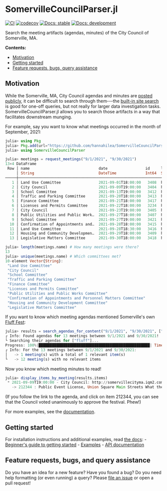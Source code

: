# SomervilleCouncilParser.jl

[![CI](https://github.com/hannahilea/SomervilleCouncilParser.jl/actions/workflows/CI.yml/badge.svg)](https://github.com/hannahilea/SomervilleCouncilParser.jl/actions/workflows/CI.yml)
[![codecov](https://codecov.io/gh/hannahilea/SomervilleCouncilParser.jl/branch/main/graph/badge.svg?token=MKEJ2K1ONT)](https://codecov.io/gh/hannahilea/SomervilleCouncilParser.jl)
[![Docs: stable](https://img.shields.io/badge/docs-stable-blue.svg)](https://hannahilea.github.io/SomervilleCouncilParser.jl/stable)
[![Docs: development](https://img.shields.io/badge/docs-dev-blue.svg)](https://hannahilea.github.io/SomervilleCouncilParser.jl/dev)

Search the meeting artifacts (agendas, minutes) of the City Council of Somerville, MA.

**Contents:**

- [Motivation](#motivation)
- [Getting started](#getting-started)
- [Feature requests, bugs, query assistance](#feature-requests-bugs-and-query-assistance)

## Motivation
While the Somerville, MA, City Council agendas and minutes are [posted publicly](http://somervillecityma.iqm2.com/Citizens/calendar.aspx), it can be difficult to search through them---the [built-in site search](http://somervillecityma.iqm2.com/Citizens/Search.aspx#SearchText=) is good for one-off queries, but not really for larger data investigation tasks. SomervilleCouncilParser.jl allows you to search those artifacts in a way that facilitates downstream munging.

For example, say you want to know what meetings occurred in the month of September, 2021:
```julia
julia> using Pkg
julia> Pkg.add(url="https://github.com/hannahilea/SomervilleCouncilParser.jl")
julia> using SomervilleCouncilParser

julia> meetings = request_meetings("9/1/2021", "9/30/2021")
13×4 DataFrame
 Row │ name                               date                 id     link
     │ String                             DateTime             Int64  String
─────┼──────────────────────────────────────────────────────────────────────────────────────────────────
   1 │ Land Use Committee                 2021-09-01T18:00:00   3408  http://somervillecityma.iqm2.com…
   2 │ City Council                       2021-09-09T19:00:00   3404  http://somervillecityma.iqm2.com…
   3 │ School Committee                   2021-09-13T19:00:00   3412  http://somervillecityma.iqm2.com…
   4 │ Traffic and Parking Committee      2021-09-20T18:00:00   3413  http://somervillecityma.iqm2.com…
   5 │ Finance Committee                  2021-09-21T18:00:00   3417  http://somervillecityma.iqm2.com…
   6 │ Licenses and Permits Committee     2021-09-22T18:00:00   3234  http://somervillecityma.iqm2.com…
   7 │ City Council                       2021-09-23T19:00:00   3405  http://somervillecityma.iqm2.com…
   8 │ Public Utilities and Public Work…  2021-09-27T18:00:00   3407  http://somervillecityma.iqm2.com…
   9 │ School Committee                   2021-09-27T19:00:00   3421  http://somervillecityma.iqm2.com…
  10 │ Confirmation of Appointments and…  2021-09-28T18:00:00   3415  http://somervillecityma.iqm2.com…
  11 │ Land Use Committee                 2021-09-28T18:30:00   3416  http://somervillecityma.iqm2.com…
  12 │ Housing and Community Developmen…  2021-09-29T18:00:00   3409  http://somervillecityma.iqm2.com…
  13 │ Legislative Matters Committee      2021-09-30T18:00:00   3418  http://somervillecityma.iqm2.com…

julia> length(meetings.name) # How many meetings were there?
13
julia> unique(meetings.name) # Which committees met?
10-element Vector{String}:
 "Land Use Committee"
 "City Council"
 "School Committee"
 "Traffic and Parking Committee"
 "Finance Committee"
 "Licenses and Permits Committee"
 "Public Utilities and Public Works Committee"
 "Confirmation of Appointments and Personnel Matters Committee"
 "Housing and Community Development Committee"
 "Legislative Matters Committee"
```

If you want to know which meeting agendas mentioned Somerville's own [Fluff Fest](https://www.flufffestival.com/):
```julia
julia> results = search_agendas_for_content("9/1/2021", "9/30/2021", ["fluff"]);
┌ Info: Found agendas for 13 meetings between 9/1/2021 and 9/30/2021!
└ Searching their agendas for ["fluff"]...
Progress: 100%|██████████████████████████████████████████████████| Time: 0:00:04
┌ Info: For the 13 meetings between 9/1/2021 and 9/30/2021:
│   -> 1 meeting(s) with a total of 1 relevant item(s)
└   -> 12 meeting(s) with no relevant items
```

Now you know which meeting minutes to read!
```julia
julia> display_items_by_meeting(results.items)
 * 2021-09-09T19:00:00 - City Council: http://somervillecityma.iqm2.com/Citizens/Detail_Meeting.aspx?ID=3404
   -> 212344 : Public Event License, Union Square Main Streets What the Fluff?, Union Sq Plaza, Sept 22, 23, 24, 25, 26, 8AM-11PM.
```
(If you follow the link to the agenda, and click on item 212344, you can see that the Council voted unanimously to approve the festival. Phew!)

For more examples, see the [documentation](https://hannahilea.github.io/SomervilleCouncilParser.jl/stable/examples).

## Getting started
For installation instructions and additional examples, read [the docs](https://hannahilea.github.io/SomervilleCouncilParser.jl/stable):
    - [Beginner's guide to getting started](https://hannahilea.github.io/SomervilleCouncilParser.jl/stable/new_users)
    - [Examples](https://hannahilea.github.io/SomervilleCouncilParser.jl/stable/examples)
    - [API documentation](https://hannahilea.github.io/SomervilleCouncilParser.jl/stable/api)

## Feature requests, bugs, and query assistance
Do you have an idea for a new feature? Have you found a bug? Do you need help formatting (or even running) a query? Please [file an issue](https://github.com/hannahilea/SomervilleCouncilParser.jl/issues/new/choose) or open a pull request!
